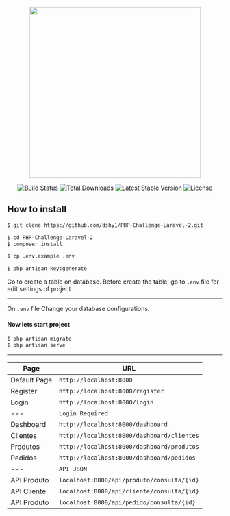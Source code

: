 <p align="center"><img src="https://res.cloudinary.com/dtfbvvkyp/image/upload/v1566331377/laravel-logolockup-cmyk-red.svg" width="400"></p>

<p align="center">
<a href="https://travis-ci.org/laravel/framework"><img src="https://travis-ci.org/laravel/framework.svg" alt="Build Status"></a>
<a href="https://packagist.org/packages/laravel/framework"><img src="https://poser.pugx.org/laravel/framework/d/total.svg" alt="Total Downloads"></a>
<a href="https://packagist.org/packages/laravel/framework"><img src="https://poser.pugx.org/laravel/framework/v/stable.svg" alt="Latest Stable Version"></a>
<a href="https://packagist.org/packages/laravel/framework"><img src="https://poser.pugx.org/laravel/framework/license.svg" alt="License"></a>
</p>

## How to install

```sh
$ git clone https://github.com/dshy1/PHP-Challenge-Laravel-2.git

$ cd PHP-Challenge-Laravel-2
$ composer install

$ cp .env.example .env

$ php artisan key:generate
```

Go to create a table on database.
Before create the table, go to `.env` file for edit settings of project.

---
On `.env` file
Change your database configurations.


#### Now lets start project 

```sh
$ php artisan migrate
$ php artisan serve
```

---

| Page         | URL                                                                           |
| ------------ | ----------------------------------------------------------------------------- |
| Default Page | `http://localhost:8000`                                                       |
| Register     | `http://localhost:8000/register`                                              |
| Login        | `http://localhost:8000/login`                                                 |
| ---          | `Login Required`                                                              |
| Dashboard    | `http://localhost:8000/dashboard`                                             |
| Clientes     | `http://localhost:8000/dashboard/clientes`                                    |
| Produtos     | `http://localhost:8000/dashboard/produtos`                                    |
| Pedidos      | `http://localhost:8000/dashboard/pedidos`                                     |
| ---          | `API JSON`                                                                    |
| API Produto  | `localhost:8000/api/produto/consulta/{id}`                                    |
| API Cliente  | `localhost:8000/api/cliente/consulta/{id}`                                    |
| API Produto  | `localhost:8000/api/pedido/consulta/{id}`                                     |

